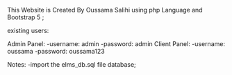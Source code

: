 This Website is Created By Oussama Salihi  using php Language and Bootstrap 5 ;

existing users:

Admin Panel:
    -username: admin
    -password: admin
Client Panel:
    -username: oussama
    -password: oussama123

Notes:
    -import the elms_db.sql file database;
